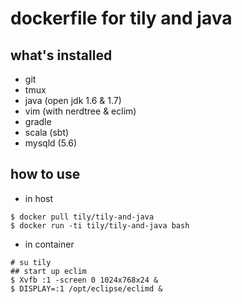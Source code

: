 # dockerfile for tily and java

## what's installed

* git
* tmux
* java (open jdk 1.6 & 1.7)
* vim (with nerdtree & eclim)
* gradle
* scala (sbt)
* mysqld (5.6)

## how to use

* in host
```
$ docker pull tily/tily-and-java
$ docker run -ti tily/tily-and-java bash
```
* in container
```
# su tily
## start up eclim
$ Xvfb :1 -screen 0 1024x768x24 &
$ DISPLAY=:1 /opt/eclipse/eclimd &
```
